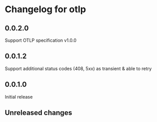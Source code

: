 # Changelog for otlp

## 0.0.2.0

Support OTLP specification v1.0.0

## 0.0.1.2

Support additional status codes (408, 5xx) as transient & able to retry

## 0.0.1.0

Initial release
## Unreleased changes
